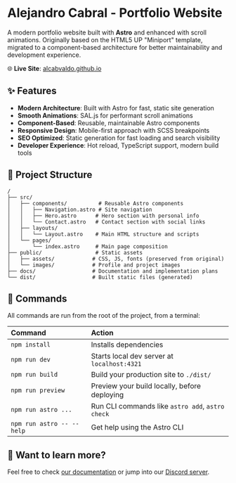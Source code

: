 # Alejandro Cabral - Portfolio Website

A modern portfolio website built with **Astro** and enhanced with scroll animations. Originally based on the HTML5 UP "Miniport" template, migrated to a component-based architecture for better maintainability and development experience.

🌐 **Live Site**: [alcabvaldo.github.io](https://alcabvaldo.github.io)

## ✨ Features

- **Modern Architecture**: Built with Astro for fast, static site generation
- **Smooth Animations**: SAL.js for performant scroll animations
- **Component-Based**: Reusable, maintainable Astro components
- **Responsive Design**: Mobile-first approach with SCSS breakpoints
- **SEO Optimized**: Static generation for fast loading and search visibility
- **Developer Experience**: Hot reload, TypeScript support, modern build tools

## 🚀 Project Structure

```text
/
├── src/
│   ├── components/          # Reusable Astro components
│   │   ├── Navigation.astro # Site navigation
│   │   ├── Hero.astro      # Hero section with personal info
│   │   └── Contact.astro   # Contact section with social links
│   ├── layouts/
│   │   └── Layout.astro    # Main HTML structure and scripts
│   └── pages/
│       └── index.astro     # Main page composition
├── public/                 # Static assets
│   ├── assets/            # CSS, JS, fonts (preserved from original)
│   └── images/            # Profile and project images
├── docs/                  # Documentation and implementation plans
└── dist/                  # Built static files (generated)
```

## 🧞 Commands

All commands are run from the root of the project, from a terminal:

| Command                   | Action                                           |
| :------------------------ | :----------------------------------------------- |
| `npm install`             | Installs dependencies                            |
| `npm run dev`             | Starts local dev server at `localhost:4321`      |
| `npm run build`           | Build your production site to `./dist/`          |
| `npm run preview`         | Preview your build locally, before deploying     |
| `npm run astro ...`       | Run CLI commands like `astro add`, `astro check` |
| `npm run astro -- --help` | Get help using the Astro CLI                     |

## 👀 Want to learn more?

Feel free to check [our documentation](https://docs.astro.build) or jump into our [Discord server](https://astro.build/chat).
